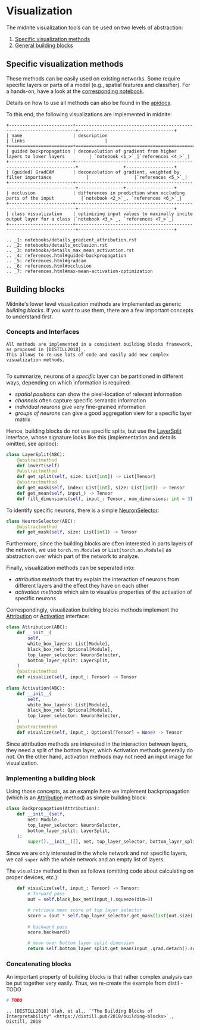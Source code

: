 # Visualization
The midnite visualization tools can be used on two levels of abstraction:
1. [Specific visualization methods](#specific-visualization-methods)
2. [General building blocks](#building-blocks)

## Specific visualization methods
These methods can be easily used on existing networks.
Some require specific layers or parts of a model (e.g., spatial features and classifier).
For a hands-on, have a look at the [corresponding notebook](notebooks/2_compound_visualization).

Details on how to use all methods can also be found in the [apidocs](api/midnite.visualization.compound_methods).

To this end, the following visualizations are implemented in midnite:
```eval_rst
+------------------------+----------------------------------------------------------------------+------------------------------------+
| name                   | description                                                          | links                              |
+========================+======================================================================+=================+==================+
| guided backpropagation | deconvolution of gradient from higher layers to lower layers         | `notebook <1_>`_|`references <4_>`_|
+------------------------+----------------------------------------------------------------------+                 +------------------+
| (guided) GradCAM       | deconvolution of gradient, weighted by filter importance             |                 |`references <5_>`_|
+------------------------+----------------------------------------------------------------------+-----------------+------------------+
| occlusion              | differences in prediction when occluding parts of the input          |`notebook <2_>`_, `references <6_>`_|
+------------------------+----------------------------------------------------------------------+------------------------------------+
| class visualization    | optimizing input values to maximally incite output layer for a class |`notebook <3_>`_, `references <7_>`_|
+------------------------+----------------------------------------------------------------------+------------------------------------+

.. _1: notebooks/details_gradient_attribution.rst
.. _2: notebooks/details_occlusion.rst
.. _3: notebooks/details_max_mean_activation.rst
.. _4: references.html#guided-backpropagation
.. _5: references.html#gradcam
.. _6: references.html#occlusion
.. _7: references.html#max-mean-activation-optimization
```

## Building blocks
Midnite's lower level visualization methods are implemented as generic _building blocks_.
If you want to use them, there are a few important concepts to understand first.

### Concepts and Interfaces
```eval_rst
All methods are implemented in a consistent building blocks framework, as proposed in [DISTILL2018]_.
This allows to re-use lots of code and easily add new complex visualization methods.


```

To summarize, neurons of a _specific_ layer can be partitioned in different ways, depending on which information is required:
 - _spatial positions_ can show the pixel-location of relevant information
 - _channels_ often capture specific semantic information
 - _individual neurons_ give very fine-grained information
 - _groups of neurons_ can give a good aggregation view for a specific layer matrix
 
Hence, building blocks do not use specific splits, but use the [LayerSplit](api/midnite.visualization.base.interface.rst#midnite.visualization.base.interface.LayerSplit) interface, whose signature looks like this (implementation and details omitted, see apidoc):

```python
class LayerSplit(ABC):
    @abstractmethod
    def invert(self)
    @abstractmethod
    def get_split(self, size: List[int]) -> List[Tensor]
    @abstractmethod
    def get_mask(self, index: List[int], size: List[int]) -> Tensor
    def get_mean(self, input_) -> Tensor
    def fill_dimensions(self, input_: Tensor, num_dimensions: int = 3) -> Tensor
```

To identify specific neurons, there is a simple [NeuronSelector](api/midnite.visualization.base.interface.rst#midnite.visualization.base.interface.NeuronSelector):
```python
class NeuronSelector(ABC):
    @abstractmethod
    def get_mask(self, size: List[int]) -> Tensor
```

Furthermore, since the building blocks are often interested in parts layers of the network, we use `torch.nn.Module`s or `List[torch.nn.Module]` as abstraction over which part of the network to analyze. 

Finally, visualization methods can be seperated into:
 - _attribution methods_ that try explain the interaction of neurons from different layers and the effect they have on each other
 - _activation methods_ which aim to visualize properties of the activation of specific neurons

Correspondingly, visualization building blocks methods implement the [Attribution](api/midnite.visualization.base.interface.rst#midnite.visualization.base.interface.Attribution) or [Activation](api/midnite.visualization.base.interface.rst#midnite.visualization.base.interface.Activation) interface:
```python
class Attribution(ABC):
    def __init__(
        self,
        white_box_layers: List[Module],
        black_box_net: Optional[Module],
        top_layer_selector: NeuronSelector,
        bottom_layer_split: LayerSplit,
    )
    @abstractmethod
    def visualize(self, input_: Tensor) -> Tensor
    
class Activation(ABC):
    def __init__(
        self,
        white_box_layers: List[Module],
        black_box_net: Optional[Module],
        top_layer_selector: NeuronSelector,
    )
    @abstractmethod
    def visualize(self, input_: Optional[Tensor] = None) -> Tensor
```
Since attribution methods are interested in the interaction between layers, they need a split of the bottom layer, which Activation methods generally do not.
On the other hand, activation methods may not need an input image for visualization.


### Implementing a building block
Using those concepts, as an example here we implement backpropagation (which is an [Attribution](api/midnite.visualization.base.interface.rst#midnite.visualization.base.interface.Attribution) method) as simple building block:
```python
class Backpropagation(Attribution):
    def __init__(self,
        net: Module,
        top_layer_selector: NeuronSelector,
        bottom_layer_split: LayerSplit,
    ):
        super().__init__([], net, top_layer_selector, bottom_layer_split)
```

Since we are only interested in the whole network and not specific layers, we call `super` with the whole network and an empty list of layers.

The `visualize` method is then as follows (omitting code about calculating on proper devices, etc.):

```python
    def visualize(self, input_: Tensor) -> Tensor:
        # forward pass
        out = self.black_box_net(input_).squeeze(dim=0)

        # retrieve mean score of top layer selector
        score = (out * self.top_layer_selector.get_mask(list(out.size()))).sum()
        
        # backward pass
        score.backward()

        # mean over bottom layer split dimension
        return self.bottom_layer_split.get_mean(input_.grad.detach().squeeze(dim=0))
```

### Concatenating blocks
An important property of building blocks is that rather complex analysis can be put together very easily. Thus, we re-create the example from distil - TODO
```python
# TODO
```

```eval_rst
.. [DISTILL2018] Olah, et al., `"The Building Blocks of Interpretability" <https://distill.pub/2018/building-blocks>`_, Distill, 2018
```
